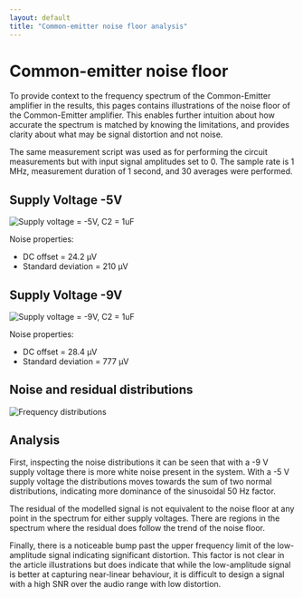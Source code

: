 ```yaml
---
layout: default
title: "Common-emitter noise floor analysis"
---
```


# Common-emitter noise floor

To provide context to the frequency spectrum of the Common-Emitter amplifier in the results, this pages contains illustrations of the noise floor of the Common-Emitter amplifier. This enables further intuition about how accurate the spectrum is matched by knowing the limitations, and provides clarity about what may be signal distortion and not noise.

The same measurement script was used as for performing the circuit measurements but with input signal amplitudes set to 0. The sample rate is 1 MHz, measurement duration of 1 second, and 30 averages were performed.

## Supply Voltage -5V
![Supply voltage = -5V, C2 = 1uF](../../images/noise/ce-noiseErr--5V-1.0s-1uF.png)

Noise properties:
  - DC offset = 24.2 µV
  - Standard deviation = 210 µV

## Supply Voltage -9V
![Supply voltage = -9V, C2 = 1uF](../../images/noise/ce-noiseErr--9V-1.0s-1uF.png)

Noise properties:
  - DC offset = 28.4 µV
  - Standard deviation = 777 µV

## Noise and residual distributions

![Frequency distributions](../../images/noise/ce-noiseErr-Dist-1.0s-1uF.png)

## Analysis

First, inspecting the noise distributions it can be seen that with a -9 V supply voltage there is more white noise present in the system. With a -5 V supply voltage the distributions moves towards the sum of two normal distributions, indicating more dominance of the sinusoidal 50 Hz factor.

The residual of the modelled signal is not equivalent to the noise floor at any point in the spectrum for either supply voltages. There are regions in the spectrum where the residual does follow the trend of the noise floor.

Finally, there is a noticeable bump past the upper frequency limit of the low-amplitude signal indicating significant distortion. This factor is not clear in the article illustrations but does indicate that while the low-amplitude signal is better at capturing near-linear behaviour, it is difficult to design a signal with a high SNR over the audio range with low distortion.
